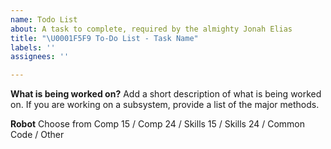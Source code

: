 ```yaml
---
name: Todo List
about: A task to complete, required by the almighty Jonah Elias
title: "\U0001F5F9 To-Do List - Task Name"
labels: ''
assignees: ''

---
```


**What is being worked on?**
Add a short description of what is being worked on. If you are working on a subsystem, provide a list of the major methods.

**Robot**
Choose from Comp 15 / Comp 24 / Skills 15 / Skills 24 / Common Code / Other
